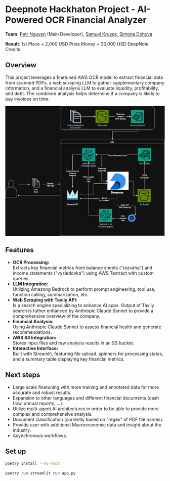 # Deepnote Hackhaton Project - AI-Powered OCR Financial Analyzer
**Team**: [Petr Nguyen](https://www.linkedin.com/in/petr-ngn/) (Main Developer), [Samuel Kruzek](https://www.linkedin.com/in/samuel-krúžek-63882b226/), [Simona Dohova](https://www.linkedin.com/in/simona-dohová-182427153/)

**Result**: 1st Place + 2,000 USD Prize Money + 30,000 USD DeepNote Credits
## Overview
This project leverages a finetuned AWS OCR model to extract financial data from scanned PDFs, a web scraping LLM to gather supplementary company information, and a financial analysis LLM to evaluate liquidity, profitability, and debt. The combined analysis helps determine if a company is likely to pay invoices on time.

![Project Diagram](hackathon.drawio.png)

## Features
- **OCR Processing:**  
  Extracts key financial metrics from balance sheets ("rozvaha") and income statements ("vysledovka") using AWS Textract with custom queries.
- **LLM Integration:**  
  Utilizing Amazong Bedrock to perform prompt engineering, tool use, function calling, summarization, etc.
- **Web Scraping with Tavily API:**  
  Is a search engine specializing to enhance AI apps. Output of Tavily search is futher enhanced by Anthropic Claude Sonnet to provide a comprehensive overview of the company.
- **Financial Analysis:**  
  Using Anthropic Claude Sonnet to assess financial health and generate recommendations.
- **AWS S3 Integration:**  
  Stores input files and raw analysis results in an S3 bucket.
- **Interactive Interface:**  
  Built with Streamlit, featuring file upload, spinners for processing states, and a summary table displaying key financial metrics.

## Next steps
- Large scale finetuning with more training and annotated data for more accurate and robust results.
- Expansion to other languages and different financial documents (cash flow, annual reports, ...).
- Utilize multi-agent AI architectures in order to be able to provide more complex and comprehensive analysis.
- Document classification (currently based on "regex" of PDF file names).
- Provide user with additional Macroeconomic data and insight about the industry.
- Asynchronous workflows.

## Set up
```bash
poetry install --no-root
```

```bash
poetry run streamlit run app.py
```


